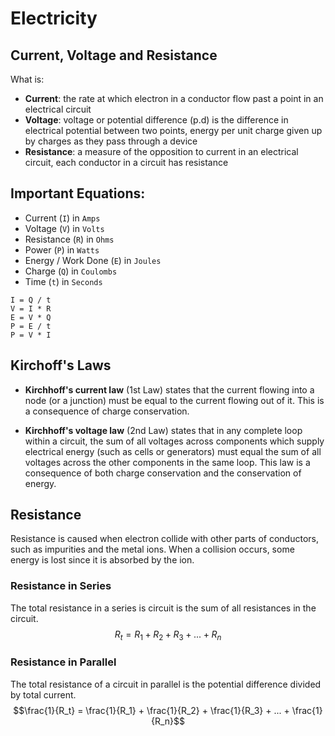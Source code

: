 # Electricity

## Current, Voltage and Resistance
What is:
- **Current**: the rate at which electron in a conductor flow past a point in an electrical circuit
- **Voltage**: voltage or potential difference (p.d) is the difference in electrical potential between two points, energy per unit charge given up by charges as they pass through a device
- **Resistance**: a measure of the opposition to current in an electrical circuit, each conductor in a circuit has resistance

## Important Equations:
- Current (`I`) in `Amps`
- Voltage (`V`) in `Volts`
- Resistance (`R`) in `Ohms`
- Power (`P`) in `Watts`
- Energy / Work Done (`E`) in `Joules`
- Charge (`Q`) in `Coulombs` 
- Time (`t`) in `Seconds`
 
```
I = Q / t 
V = I * R
E = V * Q
P = E / t
P = V * I
```

## Kirchoff's Laws
 - **Kirchhoff's current law** (1st Law) states that the current flowing into a node (or a junction) must be equal to the current flowing out of it. This is a consequence of charge conservation.

 - **Kirchhoff's voltage law** (2nd Law) states that in any complete loop within a circuit, the sum of all voltages across components which supply electrical energy (such as cells or generators) must equal the sum of all voltages across the other components in the same loop. This law is a consequence of both charge conservation and the conservation of energy.

## Resistance
Resistance is caused when electron collide with other parts of conductors, such as impurities and the metal ions. When a collision occurs, some energy is lost since it is absorbed by the ion. 

### Resistance in Series
The total resistance in a series is circuit is the sum of all resistances in the circuit.
$$R_t = R_1 + R_2 + R_3 + ... + R_n$$

### Resistance in Parallel
The total resistance of a circuit in parallel is the potential difference divided by total current.
$$\frac{1}{R_t} = \frac{1}{R_1} + \frac{1}{R_2} + \frac{1}{R_3} + ... + \frac{1}{R_n}$$

